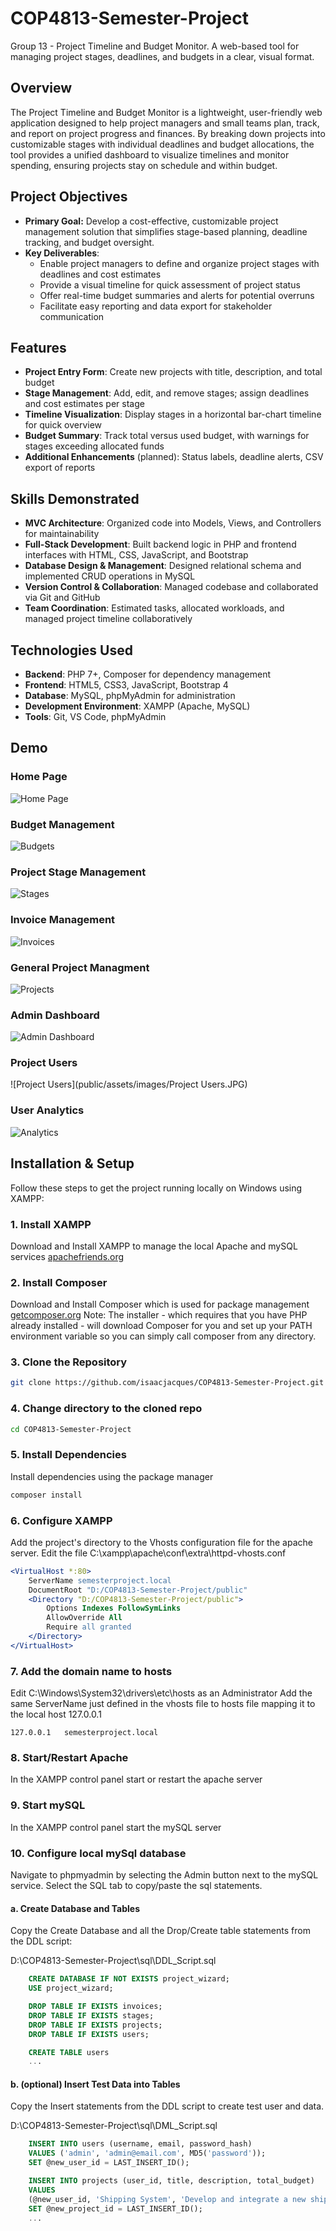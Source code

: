 # COP4813-Semester-Project 
Group 13 - Project Timeline and Budget Monitor.
A web-based tool for managing project stages, deadlines, and budgets in a clear, visual format.

## Overview

The Project Timeline and Budget Monitor is a lightweight, user-friendly web application designed to help project managers and small teams plan, track, and report on project progress and finances. By breaking down projects into customizable stages with individual deadlines and budget allocations, the tool provides a unified dashboard to visualize timelines and monitor spending, ensuring projects stay on schedule and within budget.

## Project Objectives

- **Primary Goal:** Develop a cost-effective, customizable project management solution that simplifies stage-based planning, deadline tracking, and budget oversight.
- **Key Deliverables**:
  - Enable project managers to define and organize project stages with deadlines and cost estimates
  - Provide a visual timeline for quick assessment of project status
  - Offer real-time budget summaries and alerts for potential overruns
  - Facilitate easy reporting and data export for stakeholder communication

## Features

- **Project Entry Form**: Create new projects with title, description, and total budget
- **Stage Management**: Add, edit, and remove stages; assign deadlines and cost estimates per stage
- **Timeline Visualization**: Display stages in a horizontal bar-chart timeline for quick overview
- **Budget Summary**: Track total versus used budget, with warnings for stages exceeding allocated funds
- **Additional Enhancements** (planned): Status labels, deadline alerts, CSV export of reports

## Skills Demonstrated

- **MVC Architecture**: Organized code into Models, Views, and Controllers for maintainability
- **Full-Stack Development**: Built backend logic in PHP and frontend interfaces with HTML, CSS, JavaScript, and Bootstrap
- **Database Design & Management**: Designed relational schema and implemented CRUD operations in MySQL
- **Version Control & Collaboration**: Managed codebase and collaborated via Git and GitHub
- **Team Coordination**: Estimated tasks, allocated workloads, and managed project timeline collaboratively

## Technologies Used

- **Backend**: PHP 7+, Composer for dependency management
- **Frontend**: HTML5, CSS3, JavaScript, Bootstrap 4
- **Database**: MySQL, phpMyAdmin for administration
- **Development Environment**: XAMPP (Apache, MySQL)
- **Tools**: Git, VS Code, phpMyAdmin

## Demo

### Home Page

![Home Page](public/assets/images/Home.JPG)

### Budget Management

![Budgets](public/assets/images/Budgets.JPG)

### Project Stage Management

![Stages](public/assets/images/Stages.JPG)

### Invoice Management

![Invoices](public/assets/images/Invoices.JPG)

### General Project Managment

![Projects](public/assets/images/Projects.JPG)

### Admin Dashboard

![Admin Dashboard](public/assets/images/Admin_Dashboard.JPG)

### Project Users

![Project Users](public/assets/images/Project Users.JPG)

### User Analytics 

![Analytics](public/assets/images/Analytics.JPG)

## Installation & Setup

Follow these steps to get the project running locally on Windows using XAMPP:

### 1. Install XAMPP
Download and Install XAMPP to manage the local Apache and mySQL services [apachefriends.org](https://www.apachefriends.org/)

### 2. Install Composer
Download and Install Composer which is used for package management [getcomposer.org](https://getcomposer.org/)
Note: The installer - which requires that you have PHP already installed - will download Composer for you and set up your PATH environment variable so you can simply call composer from any directory.

### 3. Clone the Repository
```bash
git clone https://github.com/isaacjacques/COP4813-Semester-Project.git
```

### 4. Change directory to the cloned repo
```bash
cd COP4813-Semester-Project
```

### 5. Install Dependencies
Install dependencies using the package manager
```bash
composer install
```

### 6. Configure XAMPP
Add the project's directory to the Vhosts configuration file for the apache server.
Edit the file C:\xampp\apache\conf\extra\httpd-vhosts.conf

```apache
<VirtualHost *:80>
    ServerName semesterproject.local
    DocumentRoot "D:/COP4813-Semester-Project/public"
    <Directory "D:/COP4813-Semester-Project/public">
        Options Indexes FollowSymLinks
        AllowOverride All
        Require all granted
    </Directory>
</VirtualHost>
```

### 7. Add the domain name to hosts
Edit C:\Windows\System32\drivers\etc\hosts as an Administrator
Add the same ServerName just defined in the vhosts file to hosts file mapping it to the local host 127.0.0.1
```none 
127.0.0.1   semesterproject.local
```

### 8. Start/Restart Apache
In the XAMPP control panel start or restart the apache server


### 9. Start mySQL
In the XAMPP control panel start the mySQL server

### 10. Configure local mySql database
Navigate to phpmyadmin by selecting the Admin button next to the mySQL service.
Select the SQL tab to copy/paste the sql statements.

#### a. Create Database and Tables
Copy the Create Database and all the Drop/Create table statements from the DDL script:

D:\COP4813-Semester-Project\sql\DDL_Script.sql
```sql
    CREATE DATABASE IF NOT EXISTS project_wizard;
    USE project_wizard;

    DROP TABLE IF EXISTS invoices;
    DROP TABLE IF EXISTS stages;
    DROP TABLE IF EXISTS projects;
    DROP TABLE IF EXISTS users;

    CREATE TABLE users
    ...
```

#### b. (optional) Insert Test Data into Tables
Copy the Insert statements from the DDL script to create test user and data.

D:\COP4813-Semester-Project\sql\DML_Script.sql
```sql
    INSERT INTO users (username, email, password_hash)
    VALUES ('admin', 'admin@email.com', MD5('password'));
    SET @new_user_id = LAST_INSERT_ID();

    INSERT INTO projects (user_id, title, description, total_budget)
    VALUES
    (@new_user_id, 'Shipping System', 'Develop and integrate a new shipping and manifesting system', 250000.00);
    SET @new_project_id = LAST_INSERT_ID();
    ...
```
